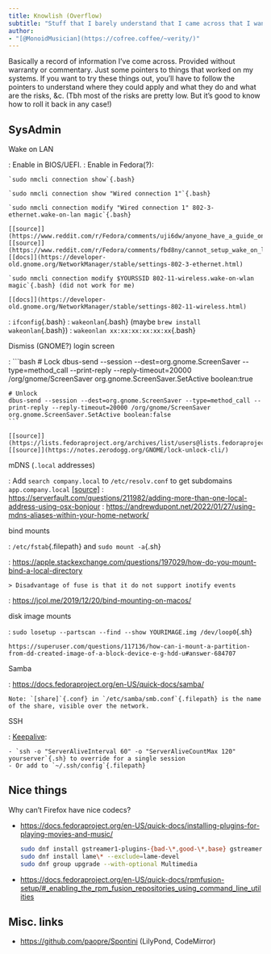 ```yaml
---
title: Knowlish (Overflow)
subtitle: "Stuff that I barely understand that I came across that I want to keep around"
author:
- "[@MonoidMusician](https://cofree.coffee/~verity/)"
---
```


Basically a record of information Iʼve come across.
Provided without warranty or commentary.
Just some pointers to things that worked on my systems.
If you want to try these things out, youʼll have to follow the pointers to understand where they could apply and what they do and what are the risks, &c.
(Tbh most of the risks are pretty low.
But itʼs good to know how to roll it back in any case!)

## SysAdmin

Wake on LAN

:   Enable in BIOS/UEFI.
:   Enable in Fedora(?):

    `sudo nmcli connection show`{.bash}

    `sudo nmcli connection show "Wired connection 1"`{.bash}

    `sudo nmcli connection modify "Wired connection 1" 802-3-ethernet.wake-on-lan magic`{.bash}

    [[source]](https://www.reddit.com/r/Fedora/comments/uji6dw/anyone_have_a_guide_on_how_to_activate_wake_on/) [[source]](https://www.reddit.com/r/Fedora/comments/fbd8ny/cannot_setup_wake_on_lan_on_fedora_31/)
    [[docs]](https://developer-old.gnome.org/NetworkManager/stable/settings-802-3-ethernet.html)

    `sudo nmcli connection modify $YOURSSID 802-11-wireless.wake-on-wlan magic`{.bash} (did not work for me)

    [[docs]](https://developer-old.gnome.org/NetworkManager/stable/settings-802-11-wireless.html)
:   `ifconfig`{.bash}
:   `wakeonlan`{.bash}
    (maybe `brew install wakeonlan`{.bash})
:   `wakeonlan xx:xx:xx:xx:xx:xx`{.bash}

Dismiss (GNOME?) login screen

:   ```bash
    # Lock
    dbus-send --session --dest=org.gnome.ScreenSaver --type=method_call --print-reply --reply-timeout=20000 /org/gnome/ScreenSaver org.gnome.ScreenSaver.SetActive boolean:true

    # Unlock
    dbus-send --session --dest=org.gnome.ScreenSaver --type=method_call --print-reply --reply-timeout=20000 /org/gnome/ScreenSaver org.gnome.ScreenSaver.SetActive boolean:false
    ```

    [[source]](https://lists.fedoraproject.org/archives/list/users@lists.fedoraproject.org/thread/P2QR5N763BU56VN4MWLL7ABBVJBTBXJB/)
    [[source]](https://notes.zerodogg.org/GNOME/lock-unlock-cli/)

mDNS (`.local` addresses)

:   Add `search company.local` to `/etc/resolv.conf` to get subdomains `app.company.local` [[source]](https://www.reddit.com/r/Fedora/comments/19eeeo6/enabling_mdns_on_fedora_39_still_doesnt_work/)
:   https://serverfault.com/questions/211982/adding-more-than-one-local-address-using-osx-bonjour
:   https://andrewdupont.net/2022/01/27/using-mdns-aliases-within-your-home-network/

bind mounts

:   `/etc/fstab`{.filepath} and `sudo mount -a`{.sh}

:   https://apple.stackexchange.com/questions/197029/how-do-you-mount-bind-a-local-directory

    > Disadvantage of fuse is that it do not support inotify events
:   https://jcol.me/2019/12/20/bind-mounting-on-macos/

disk image mounts

:   `sudo losetup --partscan --find --show YOURIMAGE.img /dev/loop0`{.sh}

    https://superuser.com/questions/117136/how-can-i-mount-a-partition-from-dd-created-image-of-a-block-device-e-g-hdd-u#answer-684707

Samba

:   https://docs.fedoraproject.org/en-US/quick-docs/samba/

    Note: `[share]`{.conf} in `/etc/samba/smb.conf`{.filepath} is the name of the share, visible over the network.

SSH

:   [Keepalive](https://superuser.com/questions/699676/how-to-prevent-ssh-from-disconnecting-if-its-been-idle-for-a-while):

    - `ssh -o "ServerAliveInterval 60" -o "ServerAliveCountMax 120" yourserver`{.sh} to override for a single session
    - Or add to `~/.ssh/config`{.filepath}

## Nice things

Why canʼt Firefox have nice codecs?

- https://docs.fedoraproject.org/en-US/quick-docs/installing-plugins-for-playing-movies-and-music/

  ```bash
  sudo dnf install gstreamer1-plugins-{bad-\*,good-\*,base} gstreamer1-plugin-openh264 gstreamer1-plugin-libav --exclude=gstreamer1-plugins-bad-free-devel
  sudo dnf install lame\* --exclude=lame-devel
  sudo dnf group upgrade --with-optional Multimedia
  ```

- https://docs.fedoraproject.org/en-US/quick-docs/rpmfusion-setup/#_enabling_the_rpm_fusion_repositories_using_command_line_utilities


## Misc. links

- https://github.com/paopre/Spontini (LilyPond, CodeMirror)

